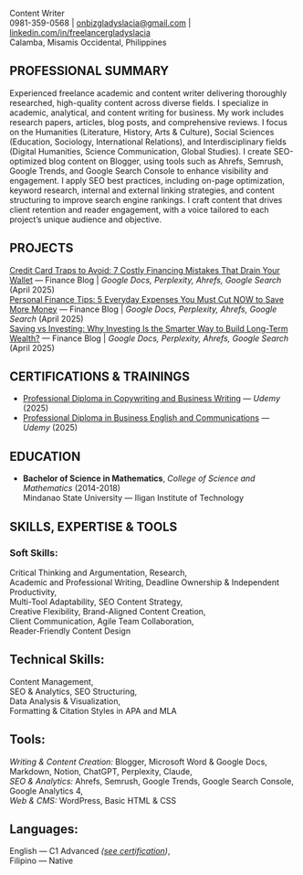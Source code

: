 Content Writer  
0981-359-0568 | [onbizgladyslacia@gmail.com](mailto:onbizgladyslacia@gmail.com) | [linkedin.com/in/freelancergladyslacia](https://www.linkedin.com/in/freelancergladyslacia/)  
Calamba, Misamis Occidental, Philippines

## **PROFESSIONAL SUMMARY**  
Experienced freelance academic and content writer delivering thoroughly researched, high-quality content across diverse fields. I specialize in academic, analytical, and content writing for business. My work includes research papers, articles, blog posts, and comprehensive reviews. I focus on the Humanities (Literature, History, Arts & Culture), Social Sciences (Education, Sociology, International Relations), and Interdisciplinary fields (Digital Humanities, Science Communication, Global Studies). I create SEO-optimized blog content on Blogger, using tools such as Ahrefs, Semrush, Google Trends, and Google Search Console to enhance visibility and engagement. I apply SEO best practices, including on-page optimization, keyword research, internal and external linking strategies, and content structuring to improve search engine rankings. I craft content that drives client retention and reader engagement, with a voice tailored to each project’s unique audience and objective.

## **PROJECTS**

[Credit Card Traps to Avoid: 7 Costly Financing Mistakes That Drain Your Wallet](https://docs.google.com/document/d/1mVQDzyWskeUK4Y-4FBG_o4yN3exr9TUeblfd2eL9dvk/edit?tab=t.g9c7bz10v5g1) — Finance Blog | *Google Docs, Perplexity, Ahrefs, Google Search* (April 2025\)  
[Personal Finance Tips: 5 Everyday Expenses You Must Cut NOW to Save More Money](https://docs.google.com/document/d/1mVQDzyWskeUK4Y-4FBG_o4yN3exr9TUeblfd2eL9dvk/edit?tab=t.2a029hb6bfqw) — Finance Blog | *Google Docs, Perplexity, Ahrefs, Google Search* (April 2025\)  
[Saving vs Investing: Why Investing Is the Smarter Way to Build Long-Term Wealth?](https://docs.google.com/document/d/1mVQDzyWskeUK4Y-4FBG_o4yN3exr9TUeblfd2eL9dvk/edit?tab=t.s2w3i62iqmpj) — Finance Blog | *Google Docs, Perplexity, Ahrefs, Google Search* (April 2025\)

## **CERTIFICATIONS & TRAININGS**

* [Professional Diploma in Copywriting and Business Writing](https://www.udemy.com/certificate/UC-b315d98e-5869-4b8b-abbc-0d293f307c61/) — *Udemy* (2025)  
* [Professional Diploma in Business English and Communications](https://www.udemy.com/certificate/UC-a8cd83ad-9eb6-493b-ad17-f95a7d225ec8/) — *Udemy* (2025)

## **EDUCATION**

* **Bachelor of Science in Mathematics**, *College of Science and Mathematics* (2014-2018) <br> Mindanao State University — Iligan Institute of Technology

## **SKILLS, EXPERTISE & TOOLS**  

### **Soft Skills:**	
Critical Thinking and Argumentation, Research,  
Academic and Professional Writing, Deadline Ownership & Independent Productivity,  
Multi-Tool Adaptability, SEO Content Strategy,  
Creative Flexibility, Brand-Aligned Content Creation,  
Client Communication, Agile Team Collaboration,  
Reader-Friendly Content Design  

## **Technical Skills:**	  
Content Management,   
SEO & Analytics, SEO Structuring,   
Data Analysis & Visualization,   
Formatting & Citation Styles in APA and MLA  

## **Tools:**		
*Writing & Content Creation:* Blogger, Microsoft Word & Google Docs, Markdown, Notion, ChatGPT, Perplexity, Claude,  
*SEO & Analytics:* Ahrefs, Semrush, Google Trends, Google Search Console, Google Analytics 4,  
*Web & CMS:* WordPress, Basic HTML & CSS  

## **Languages:**	
English — C1 Advanced *([see certification](https://cert.efset.org/KiE1vu))*,   
Filipino — Native
